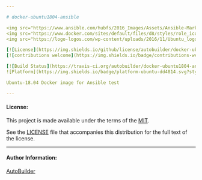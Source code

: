 ```yaml
---

# docker-ubuntu1804-ansible

<img src="https://www.ansible.com/hubfs/2016_Images/Assets/Ansible-Mark-Large-RGB-Pool.png?hsLang=en-us" width="10%" height="10%" alt="Ansible logo" align="right"/>
<img src="https://www.docker.com/sites/default/files/d8/styles/role_icon/public/2019-07/Moby-logo.png" width="13%" height="13%" alt="Docker logo" align="right"/>
<img src="https://logo-logos.com/wp-content/uploads/2016/11/Ubuntu_logo_icon.png" width="10%" height="10%" alt="Ubuntu logo" align="right"/>

[![License](https://img.shields.io/github/license/autobuilder/docker-ubuntu1804-ansible)](https://opensource.org/licenses/MIT)
[![contributions welcome](https://img.shields.io/badge/contributions-welcome-brightgreen.svg?style=flat)](https://github.com/autobuilder/docker-ubuntu1804-ansible/issues)

[![Build Status](https://travis-ci.org/autobuilder/docker-ubuntu1804-ansible.svg?branch=master)](https://travis-ci.org/autobuilder/docker-ubuntu1804-ansible)
![Platform](https://img.shields.io/badge/platform-ubuntu-dd4814.svg?style=flat) 

Ubuntu-18.04 Docker image for Ansible test

---
```


#### License:

This project is made available under the terms of the [MIT][mit].

See the [LICENSE][license] file that accompanies this distribution for the full text of the license.

---

#### Author Information:

[AutoBuilder][autobuilder]

[autobuilder]: https://github.com/autobuilder
[mit]: https://opensource.org/licenses/MIT
[license]: https://github.com/autobuilder/docker-ubuntu1804-ansible/blob/master/LICENSE
[ansiblelint]: https://docs.ansible.com/ansible-lint/
[kitchenci]: https://kitchen.ci